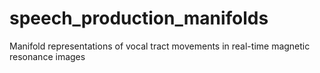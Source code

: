 # speech_production_manifolds
Manifold representations of vocal tract movements in real-time magnetic resonance images
